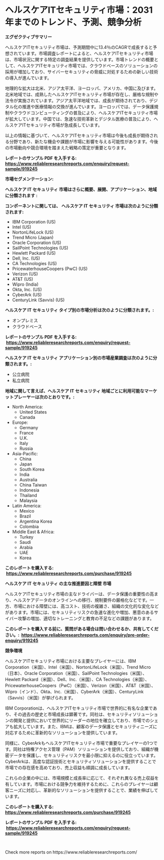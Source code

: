 <p><h1>ヘルスケアITセキュリティ市場：2031年までのトレンド、予測、競争分析</h1></p><p><strong>エグゼクティブサマリー</strong></p>
<p><p>ヘルスケアITセキュリティ市場は、予測期間中に13.4％のCAGRで成長すると予想されています。市場調査レポートによると、ヘルスケアITセキュリティ市場は、市場状況に関する特定の調査結果を提供しています。市場トレンドの概要として、ヘルスケアITセキュリティ市場では、クラウドベースのソリューションの採用が増加しており、サイバーセキュリティの脅威に対処するための新しい技術の導入が進んでいます。</p><p>地理的な拡大は北米、アジア太平洋、ヨーロッパ、アメリカ、中国に及びます。北米地域では、成熟したヘルスケアITセキュリティ市場が存在し、厳格な規制や法令が実施されています。アジア太平洋地域では、成長が期待されており、デジタル化の推進や医療情報の交換が進んでいます。ヨーロッパでは、データ保護規制やクラウドコンピューティングの普及により、ヘルスケアITセキュリティ市場が拡大しています。中国では、急速な技術革新とデジタル医療の普及により、ヘルスケアITセキュリティ市場が急成長しています。</p><p>以上の情報に基づいて、ヘルスケアITセキュリティ市場は今後も成長が期待される分野であり、新たな機会や課題が市場に影響を与える可能性があります。今後の市場動向や競合環境を踏まえた戦略の策定が重要となります。</p></p>
<p><strong>レポートのサンプル PDF を入手する: <a href="https://www.reliableresearchreports.com/enquiry/request-sample/919245">https://www.reliableresearchreports.com/enquiry/request-sample/919245</a></strong></p>
<p><strong>市場セグメンテーション:</strong></p>
<p><strong> ヘルスケア IT セキュリティ 市場はさらに概要、展開、アプリケーション、地域に分類されます :</strong></p>
<p><strong>コンポーネントに関しては、 ヘルスケア IT セキュリティ 市場は次のように分類されます: &nbsp;</strong></p>
<p><ul><li>IBM Corporation (US)</li><li>Intel (US)</li><li>NortonLifeLock (US)</li><li>Trend Micro (Japan)</li><li>Oracle Corporation (US)</li><li>SailPoint Technologies (US)</li><li>Hewlett Packard (US)</li><li>Dell, Inc. (US)</li><li>CA Technologies (US)</li><li>PricewaterhouseCoopers (PwC) (US)</li><li>Verizon (US)</li><li>AT&T (US)</li><li>Wipro (India)</li><li>Okta, Inc. (US)</li><li>CyberArk (US)</li><li>CenturyLink (Savvis) (US)</li></ul></p>
<p><strong> ヘルスケア IT セキュリティ タイプ別の市場分析は次のように分類されます。:</strong></p>
<p><ul><li>オンプレミス</li><li>クラウドベース</li></ul></p>
<p><strong>レポートのサンプル PDF を入手する: &nbsp;<a href="https://www.reliableresearchreports.com/enquiry/request-sample/919245">https://www.reliableresearchreports.com/enquiry/request-sample/919245</a></strong></p>
<p><strong> ヘルスケア IT セキュリティ アプリケーション別の市場産業調査は次のように分類されます。:</strong></p>
<p><ul><li>公立病院</li><li>私立病院</li></ul></p>
<p><strong>地域に関して言えば、ヘルスケア IT セキュリティ 地域ごとに利用可能なマーケットプレーヤーは次のとおりです。:</strong></p>
<p><ul>
    <li>
        North America:
        <ul>
            <li>United States</li>
            <li>Canada</li>
        </ul>
    </li>
    <li>
        Europe:
        <ul>
            <li>Germany</li>
            <li>France</li>
            <li>U.K.</li>
            <li>Italy</li>
            <li>Russia</li>
        </ul>
    </li>
    <li>
        Asia-Pacific:
        <ul>
            <li>China</li>
            <li>Japan</li>
            <li>South Korea</li>
            <li>India</li>
            <li>Australia</li>
            <li>China Taiwan</li>
            <li>Indonesia</li>
            <li>Thailand</li>
            <li>Malaysia</li>
        </ul>
    </li>
    <li>
        Latin America:
        <ul>
            <li>Mexico</li>
            <li>Brazil</li>
            <li>Argentina Korea</li>
            <li>Colombia</li>
        </ul>
    </li>
    <li>
        Middle East & Africa:
        <ul>
            <li>Turkey</li>
            <li>Saudi</li>
            <li>Arabia</li>
            <li>UAE</li>
            <li>Korea</li>
        </ul>
    </li>
    </ul></p>
<p><strong>このレポートを購入する: &nbsp;<a href="https://www.reliableresearchreports.com/purchase/919245">https://www.reliableresearchreports.com/purchase/919245</a></strong></p>
<p><strong>ヘルスケア IT セキュリティ の主な推進要因と障壁 市場</strong></p>
<p><p>ヘルスケアITセキュリティ市場の主なドライバーは、データ保護の重要性の高まり、ヘルスケアデータのオンラインへの移行、規制要件の厳格化などです。一方、市場における障壁には、高コスト、技術の複雑さ、組織の文化的な変化などがあります。市場には、セキュリティリスクの急速な進化や増加、悪意のあるサイバー攻撃の増加、適切なトレーニングと教育の不足などの課題があります。</p></p>
<p><strong>このレポートを購入する前に、質問がある場合は問い合わせるか、共有してください。:&nbsp; <a href="https://www.reliableresearchreports.com/enquiry/pre-order-enquiry/919245">https://www.reliableresearchreports.com/enquiry/pre-order-enquiry/919245</a></strong></p>
<p><strong>競争環境</strong></p>
<p><p>ヘルスケアITセキュリティ市場における主要なプレイヤーには、IBM Corporation（米国）、Intel（米国）、NortonLifeLock（米国）、Trend Micro（日本）、Oracle Corporation（米国）、SailPoint Technologies（米国）、Hewlett Packard（米国）、Dell、Inc.（米国）、CA Technologies（米国）、PricewaterhouseCoopers（PwC）（米国）、Verizon（米国）、AT&T（米国）、Wipro（インド）、Okta、Inc.（米国）、CyberArk（米国）、CenturyLink（Savvis）（米国）が挙げられます。</p><p>IBM Corporationは、ヘルスケアITセキュリティ市場で世界的に有名な企業であり、その過去の歴史と市場成長は顕著です。同社は、セキュリティソリューションの開発と提供において世界的にリーダーの地位を確立しており、市場でのシェアも拡大しています。また、IBMは、顧客のデータ保護とセキュリティニーズに対応するために革新的なソリューションを提供しています。</p><p>同様に、CyberArkもヘルスケアITセキュリティ市場で重要なプレイヤーの1つです。同社は特権アクセス管理（PAM）ソリューションを提供しており、組織が機密データを保護し、セキュリティリスクを最小限に抑えるのに役立っています。CyberArkは、高度な認証技術とセキュリティソリューションを提供することで市場での存在感を高めており、売上収益も順調に成長しています。</p><p>これらの企業の中には、市場規模と成長率に応じて、それぞれ異なる売上収益を有しています。市場における競争力を維持するために、これらのプレイヤーは顧客ニーズに対応し、革新的なソリューションを提供することで、業績を伸ばしています。</p></p>
<p><strong>このレポートを購入する: &nbsp; <a href="https://www.reliableresearchreports.com/purchase/919245">https://www.reliableresearchreports.com/purchase/919245</a></strong></p>
<p><strong>レポートのサンプル PDF を入手する: &nbsp;<a href="https://www.reliableresearchreports.com/enquiry/request-sample/919245">https://www.reliableresearchreports.com/enquiry/request-sample/919245</a></strong><strong></strong></p>
<p>&nbsp;</p>
<p>Check more reports on https://www.reliableresearchreports.com/</p>